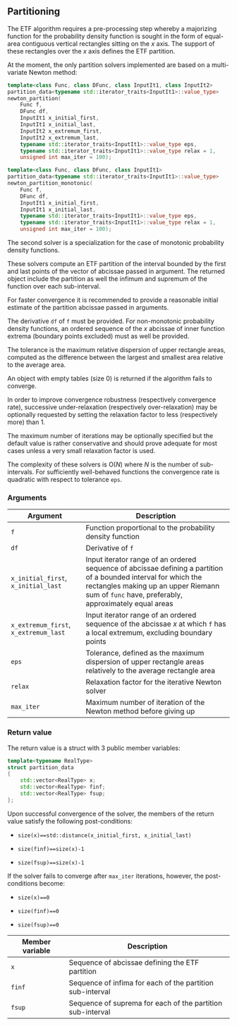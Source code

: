 
## Partitioning

The ETF algorithm requires a pre-processing step whereby a majorizing function
for the probability density function is sought in the form of equal-area
contiguous vertical rectangles sitting on the *x* axis.
The support of these rectangles over the *x* axis defines the ETF partition.

At the moment, the only partition solvers implemented are based on a
multi-variate Newton method:

```c++
template<class Func, class DFunc, class InputIt1, class InputIt2>
partition_data<typename std::iterator_traits<InputIt1>::value_type>
newton_partition(
    Func f,
    DFunc df,
    InputIt1 x_initial_first,
    InputIt1 x_initial_last,
    InputIt2 x_extremum_first,
    InputIt2 x_extremum_last,
    typename std::iterator_traits<InputIt1>::value_type eps,
    typename std::iterator_traits<InputIt1>::value_type relax = 1,
    unsigned int max_iter = 100);
```

```c++
template<class Func, class DFunc, class InputIt1>
partition_data<typename std::iterator_traits<InputIt1>::value_type>
newton_partition_monotonic(
    Func f,
    DFunc df,
    InputIt1 x_initial_first,
    InputIt1 x_initial_last,
    typename std::iterator_traits<InputIt1>::value_type eps,
    typename std::iterator_traits<InputIt1>::value_type relax = 1,
    unsigned int max_iter = 100);
```

The second solver is a specialization for the case of monotonic probability
density functions.

These solvers compute an ETF partition of the interval bounded by the first and
last points of the vector of abcissae passed in argument. The returned object
include the partition as well the infimum and supremum of the function over
each sub-interval.

For faster convergence it is recommended to provide a reasonable initial
estimate of the partition abcissae passed in arguments.

The derivative `df` of `f` must be provided. For non-monotonic probability
density functions, an ordered sequence of the *x* abcissae of inner function
extrema (boundary points excluded) must as well be provided.

The tolerance is the maximum relative dispersion of upper rectangle areas,
computed as the difference between the largest and smallest area relative
to the average area.

An object with empty tables (size 0) is returned if the algorithm fails to
converge.

In order to improve convergence robustness (respectively convergence rate),
successive under-relaxation (respectively over-relaxation) may be optionally
requested by setting the relaxation factor to less (respectively more)
than 1.

The maximum number of iterations may be optionally specified but the default
value is rather conservative and should prove adequate for most cases unless
a very small relaxation factor is used.

The complexity of these solvers is Ο(*N*) where *N* is the number of
sub-intervals. For sufficiently well-behaved functions the convergence rate
is quadratic with respect to tolerance `eps`.


### Arguments

 Argument                              | Description
---------------------------------------|---------------------------------------
 `f`                                   | Function proportional to the probability density function
 `df`                                  | Derivative of `f`
 `x_initial_first`, `x_initial_last`   | Input iterator range of an ordered sequence of abcissae defining a partition of a bounded interval for which the rectangles making up an upper Riemann sum of `func` have, preferably, approximately equal areas
 `x_extremum_first`, `x_extremum_last` | Input iterator range of an ordered sequence of the abcissae *x* at which `f` has a local extremum, excluding boundary points
 `eps`                                 | Tolerance, defined as the maximum dispersion of upper rectangle areas relatively to the average rectangle area
 `relax`                               | Relaxation factor for the iterative Newton solver
 `max_iter`                            | Maximum number of iteration of the Newton method before giving up


### Return value

The return value is a struct with 3 public member variables:

```c++
template<typename RealType>
struct partition_data
{
    std::vector<RealType> x;
    std::vector<RealType> finf;
    std::vector<RealType> fsup;
};
```

Upon successful convergence of the solver, the members of the return value
satisfy the following post-conditions:

* `size(x)==std::distance(x_initial_first, x_initial_last)`

* `size(finf)==size(x)-1`

* `size(fsup)==size(x)-1`

If the solver fails to converge after `max_iter` iterations, however, the
post-conditions become:

* `size(x)==0`

* `size(finf)==0`

* `size(fsup)==0`

 Member variable | Description
-----------------|-------------------------------------------------------------
 `x`             | Sequence of abcissae defining the ETF partition
 `finf`          | Sequence of infima for each of the partition sub-interval
 `fsup`          | Sequence of suprema for each of the partition sub-interval


